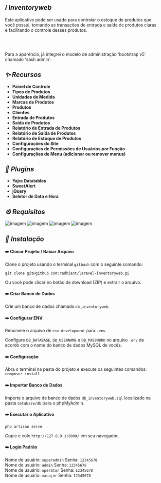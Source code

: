 ## *:information_source: Inventoryweb*
Este aplicativo pode ser usado para controlar o estoque de produtos que você possui, tornando as transações de entrada e saída de produtos claras e facilitando o controle desses produtos.

<br><br>

Para a aparência, já integrei o modelo de administração 'bootstrap v5' chamado 'sash admin'.

## *:sparkles: Recursos*
* **Painel de Controle**
* **Tipos de Produtos**
* **Unidades de Medida**
* **Marcas de Produtos**
* **Produtos**
* **Clientes**
* **Entrada de Produtos**
* **Saída de Produtos**
* **Relatório de Entrada de Produtos**
* **Relatório de Saída de Produtos**
* **Relatório de Estoque de Produtos**
* **Configurações do Site**
* **Configurações de Permissões de Usuários por Função**
* **Configurações de Menu (adicionar ou remover menus)**

## *:electric_plug: Plugins*
* **Yajra Datatables**
* **SweetAlert**
* **jQuery**
* **Seletor de Data e Hora**

## *:gear: Requisitos*
<p>
<img alt="imagem" src="https://img.shields.io/badge/PHP%20-%5E8.1-green"/>
<img alt="imagem" src="https://img.shields.io/badge/Node JS%20-%5E16.14.0-green"/>
<img alt="imagem" src="https://img.shields.io/badge/Npm%20-%5E8.3.1-green"/>
<img alt="imagem" src="https://img.shields.io/badge/Composer%20-%5E2.3.9-green"/>
</p>

## *:rocket: Instalação*
#### :arrow_right: Clonar Projeto / Baixar Arquivo
Clone o projeto usando o terminal `gitbash` com o seguinte comando:

`git clone git@github.com:radhiant/laravel-inventoryweb.gi`

Ou você pode clicar no botão de download (ZIP) e extrair o arquivo.

#### :arrow_right: Criar Banco de Dados
Crie um banco de dados chamado `db_inventoryweb`.

#### :arrow_right: Configurar ENV
Renomeie o arquivo de `env.development` para `.env`.

Configure `DB_DATABASE`, `DB_USERNAME` e `DB_PASSWORD` no arquivo `.env` de acordo com o nome do banco de dados MySQL de vocês.

#### :arrow_right: Configuração
Abra o terminal na pasta do projeto e execute os seguintes comandos:
`composer install`

#### :arrow_right: Importar Banco de Dados
Importe o arquivo de banco de dados `db_inventoryweb.sql` localizado na pasta `database/db` para o phpMyAdmin.

#### :arrow_right: Executar o Aplicativo
`php artisan serve`

Copie e cole `http://127.0.0.1:8000/` em seu navegador.

#### :arrow_right: Login Padrão
Nome de usuário: `superadmin` Senha: `12345678`
<br>
Nome de usuário: `admin` Senha: `12345678`
<br>
Nome de usuário: `operator` Senha: `12345678`
<br>
Nome de usuário: `manajer` Senha: `12345678`
